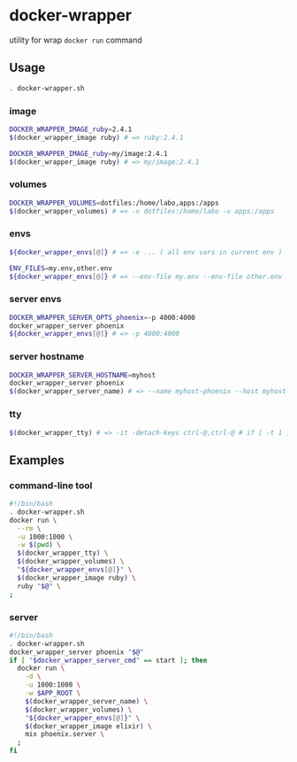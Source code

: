 # docker-wrapper

utility for wrap `docker run` command


## Usage

```bash
. docker-wrapper.sh
```

### image

```bash
DOCKER_WRAPPER_IMAGE_ruby=2.4.1
$(docker_wrapper_image ruby) # => ruby:2.4.1
```

```bash
DOCKER_WRAPPER_IMAGE_ruby=my/image:2.4.1
$(docker_wrapper_image ruby) # => my/image:2.4.1
```

### volumes

```bash
DOCKER_WRAPPER_VOLUMES=dotfiles:/home/labo,apps:/apps
$(docker_wrapper_volumes) # => -v dotfiles:/home/labo -v apps:/apps
```

### envs

```bash
${docker_wrapper_envs[@]} # => -e ... ( all env vars in current env )
```

```bash
ENV_FILES=my.env,other.env
${docker_wrapper_envs[@]} # => --env-file my.env --env-file other.env
```

### server envs

```bash
DOCKER_WRAPPER_SERVER_OPTS_phoenix=-p 4000:4000
docker_wrapper_server phoenix
${docker_wrapper_envs[@]} # => -p 4000:4000
```

### server hostname

```bash
DOCKER_WRAPPER_SERVER_HOSTNAME=myhost
docker_wrapper_server phoenix
$(docker_wrapper_server_name) # => --name myhost-phoenix --host myhost-phoenix
```

### tty

```bash
$(docker_wrapper_tty) # => -it -detach-keys ctrl-@,ctrl-@ # if [ -t 1 ]
```

## Examples

### command-line tool

```bash
#!/bin/bash
. docker-wrapper.sh
docker run \
  --rm \
  -u 1000:1000 \
  -w $(pwd) \
  $(docker_wrapper_tty) \
  $(docker_wrapper_volumes) \
  "${docker_wrapper_envs[@]}" \
  $(docker_wrapper_image ruby) \
  ruby "$@" \
;
```

### server

```bash
#!/bin/bash
. docker-wrapper.sh
docker_wrapper_server phoenix "$@"
if [ "$docker_wrapper_server_cmd" == start ]; then
  docker run \
    -d \
    -u 1000:1000 \
    -w $APP_ROOT \
    $(docker_wrapper_server_name) \
    $(docker_wrapper_volumes) \
    "${docker_wrapper_envs[@]}" \
    $(docker_wrapper_image elixir) \
    mix phoenix.server \
  ;
fi
```
